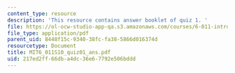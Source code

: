 ```yaml
---
content_type: resource
description: 'This resource contains answer booklet of quiz 1. '
file: https://ol-ocw-studio-app-qa.s3.amazonaws.com/courses/6-011-introduction-to-communication-control-and-signal-processing-spring-2010/217ed2ff66dba4dc36e67792e506bddd_MIT6_011S10_quiz01_ans.pdf
file_type: application/pdf
parent_uid: 8448f15c-9340-38fc-fa38-5866d016374d
resourcetype: Document
title: MIT6_011S10_quiz01_ans.pdf
uid: 217ed2ff-66db-a4dc-36e6-7792e506bddd
---
```

